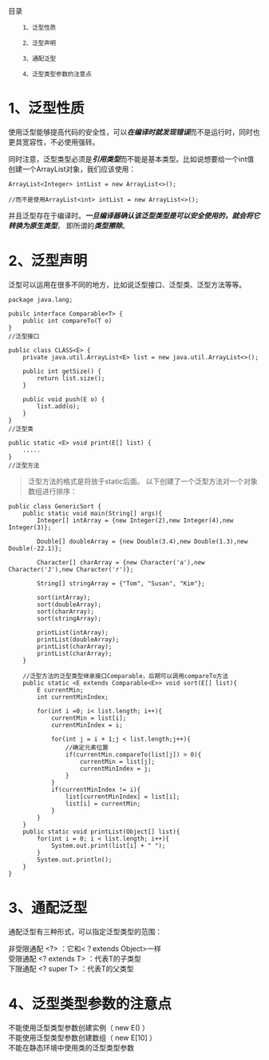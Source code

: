 目录

        1、泛型性质

        2、泛型声明

        3、通配泛型

        4、泛型类型参数的注意点

# 1、泛型性质
使用泛型能够提高代码的安全性，可以***在编译时就发现错误***而不是运行时，同时也更具宽容性，不必使用强转。

同时注意，泛型类型必须是***引用类型***而不能是基本类型。比如说想要给一个int值创建一个ArrayList对象，我们应该使用：

```
ArrayList<Integer> intList = new ArrayList<>();
 
//而不是使用ArrayList<int> intList = new ArrayList<>();
```
并且泛型存在于编译时。***一旦编译器确认该泛型类型是可以安全使用的，就会将它转换为原生类型***， 即所谓的***类型擦除***。

# 2、泛型声明
泛型可以运用在很多不同的地方，比如说泛型接口、泛型类、泛型方法等等。

```
package java.lang;
 
pubilc interface Comparable<T> {
    public int compareTo(T o)
}
//泛型接口
```
```
public class CLASS<E> {
    private java.util.ArrayList<E> list = new java.util.ArrayList<>();
 
    public int getSize() {
        return list.size();
    }
 
    public void push(E o) {
        list.add(o);
    }
}
//泛型类
```
```
public static <E> void print(E[] list) {
    .....
}
//泛型方法
```
  
>泛型方法的格式是将<E>放于static后面。
  以下创建了一个泛型方法对一个对象数组进行排序： 

```
public class GenericSort {
    public static void main(String[] args){
        Integer[] intArray = {new Integer(2),new Integer(4),new Integer(3)};
 
        Double[] doubleArray = {new Double(3.4),new Double(1.3),new Double(-22.1)};
 
        Character[] charArray = {new Character('a'),new Character('J'),new Character('r')};
 
        String[] stringArray = {"Tom", "Susan", "Kim"};
 
        sort(intArray);
        sort(doubleArray);
        sort(charArray);
        sort(stringArray);
 
        printList(intArray);
        printList(doubleArray);
        printList(charArray);
        printList(charArray);
    }
 
    //泛型方法的泛型类型继承接口Comparable，后期可以调用compareTo方法
    public static <E extends Comparable<E>> void sort(E[] list){
        E currentMin;
        int currentMinIndex;
 
        for(int i =0; i< list.length; i++){
            currentMin = list[i];
            currentMinIndex = i;
 
            for(int j = i + 1;j < list.length;j++){
                //确定元素位置
                if(currentMin.compareTo(list[j]) > 0){
                    currentMin = list[j];
                    currentMinIndex = j;
                }
            }
            if(currentMinIndex != i){
                list[currentMinIndex] = list[i];
                list[i] = currentMin;
            }
        }
    }
    public static void printList(Object[] list){
        for(int i = 0; i < list.length; i++){
            System.out.print(list[i] + " ");
        }
        System.out.println();
    }
}
```
# 3、通配泛型
通配泛型有三种形式，可以指定泛型类型的范围：

非受限通配 <?> ：它和<？extends Object>一样  
受限通配 <? extends T> ：代表T的子类型  
下限通配 <? super T> ：代表T的父类型  

# 4、泛型类型参数的注意点
不能使用泛型类型参数创建实例（ new E() ）  
不能使用泛型类型参数创建数组（ new E[10] ）  
不能在静态环境中使用类的泛型类型参数  
